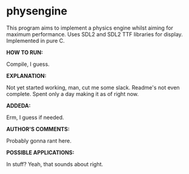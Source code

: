 <html>
<head>
<style>

</style>
</head>


physengine
================

<p>This program aims to implement a physics engine whilst aiming for maximum performance. Uses SDL2 and SDL2 TTF libraries for display. Implemented in pure C.</p>

<b>HOW TO RUN:</b>
<p>Compile, I guess.</p>

<b>EXPLANATION:</b>
<p>Not yet started working, man, cut me some slack. Readme's not even complete. Spent only a day making it as of right now.</p>

<b>ADDEDA:</b>
<p>Erm, I guess if needed.</p>

<b>AUTHOR'S COMMENTS:</b>
<p>Probably gonna rant here.</p>

<b>POSSIBLE APPLICATIONS:</b>
<p>In stuff? Yeah, that sounds about right.</p>
</html>
